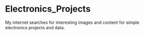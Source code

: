 Electronics_Projects
====================

My internet searches for interesting images and content for simple electronics projects and data.